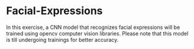 # Facial-Expressions
In this exercise, a CNN model that recognizes facial expressions will be trained using opencv computer vision libraries. Please note that this model is till undergoing trainings for better accuracy.
